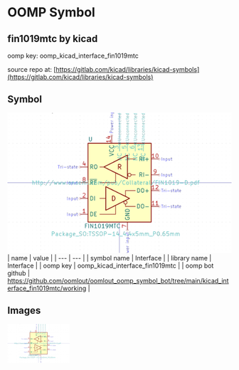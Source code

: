 # OOMP Symbol  
## fin1019mtc  by kicad  
  
oomp key: oomp_kicad_interface_fin1019mtc  
  
source repo at: [https://gitlab.com/kicad/libraries/kicad-symbols](https://gitlab.com/kicad/libraries/kicad-symbols)  
## Symbol  
  
[![working.png](working_600.png)](working.png)  
| name | value | 
| --- | --- | 
| symbol name | Interface | 
| library name | Interface | 
| oomp key | oomp_kicad_interface_fin1019mtc | 
| oomp bot github | https://github.com/oomlout/oomlout_oomp_symbol_bot/tree/main/kicad_interface_fin1019mtc/working | 
## Images  
  
[![working.png](working_140.png)](working.png)  
